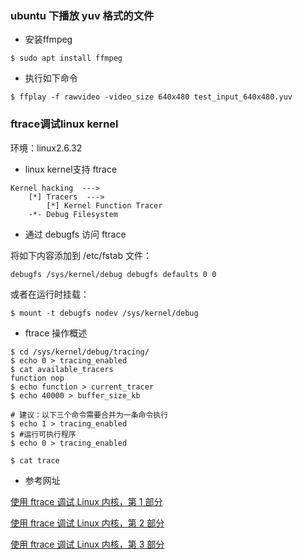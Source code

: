 ### ubuntu 下播放 yuv 格式的文件

* 安装ffmpeg

```shell
$ sudo apt install ffmpeg
```

* 执行如下命令

```shell
$ ffplay -f rawvideo -video_size 640x480 test_input_640x480.yuv
```

### ftrace调试linux kernel

环境：linux2.6.32

* linux kernel支持 ftrace

```
Kernel hacking  --->
	[*] Tracers  --->
		[*] Kernel Function Tracer
	-*- Debug Filesystem
```

* 通过 debugfs 访问 ftrace

将如下内容添加到 /etc/fstab 文件：

```
debugfs /sys/kernel/debug debugfs defaults 0 0 
```

或者在运行时挂载：

```shell
$ mount -t debugfs nodev /sys/kernel/debug 
```

* ftrace 操作概述

```shell
$ cd /sys/kernel/debug/tracing/
$ echo 0 > tracing_enabled
$ cat available_tracers 
function nop
$ echo function > current_tracer
$ echo 40000 > buffer_size_kb

# 建议：以下三个命令需要合并为一条命令执行
$ echo 1 > tracing_enabled
$ #运行可执行程序
$ echo 0 > tracing_enabled

$ cat trace
```

* 参考网址

[使用 ftrace 调试 Linux 内核，第 1 部分](https://blog.csdn.net/Tommy_wxie/article/details/7340701)

[使用 ftrace 调试 Linux 内核，第 2 部分](https://blog.csdn.net/Tommy_wxie/article/details/7340710)

[使用 ftrace 调试 Linux 内核，第 3 部分](https://blog.csdn.net/Tommy_wxie/article/details/7340712)

